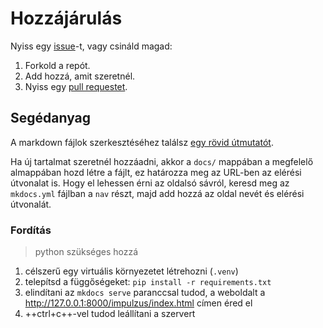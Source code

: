 # Hozzájárulás

Nyiss egy [issue](https://github.com/Gilgames32/impulzus/issues/new)-t, vagy csináld magad:

1. Forkold a repót.
2. Add hozzá, amit szeretnél.
3. Nyiss egy [pull requestet](https://github.com/Gilgames32/impulzus/compare).

## Segédanyag

A markdown fájlok szerkesztéséhez találsz [egy rövid útmutatót](markdown.md).

Ha új tartalmat szeretnél hozzáadni, akkor a `docs/` mappában a megfelelő almappában hozd létre a fájlt, ez határozza meg az URL-ben az elérési útvonalat is. Hogy el lehessen érni az oldalsó sávról, keresd meg az `mkdocs.yml` fájlban a `nav` részt, majd add hozzá az oldal nevét és elérési útvonalát.

### Fordítás

> python szükséges hozzá

1. célszerű egy virtuális környezetet létrehozni (`.venv`)
2. telepítsd a függőségeket: `pip install -r requirements.txt`
3. elindítani az `mkdocs serve` paranccsal tudod, a weboldalt a http://127.0.0.1:8000/impulzus/index.html címen éred el
4. ++ctrl+c++-vel tudod leállítani a szervert
